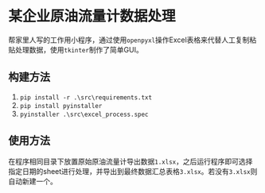 # 某企业原油流量计数据处理
帮家里人写的工作用小程序，通过使用`openpyxl`操作Excel表格来代替人工复制粘贴处理数据，使用`tkinter`制作了简单GUI。

## 构建方法
1. `pip install -r .\src\requirements.txt`
2. `pip install pyinstaller`
3. `pyinstaller .\src\excel_process.spec`

## 使用方法
在程序相同目录下放置原始原油流量计导出数据`1.xlsx`，之后运行程序即可选择指定日期的sheet进行处理，并导出到最终数据汇总表格`3.xlsx`。若没有`3.xlsx`则自动新建一个。